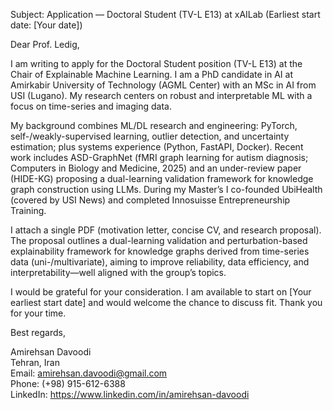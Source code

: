 Subject: Application — Doctoral Student (TV-L E13) at xAILab (Earliest start date: [Your date])

Dear Prof. Ledig,

I am writing to apply for the Doctoral Student position (TV-L E13) at the Chair of Explainable Machine Learning. I am a PhD candidate in AI at Amirkabir University of Technology (AGML Center) with an MSc in AI from USI (Lugano). My research centers on robust and interpretable ML with a focus on time-series and imaging data.

My background combines ML/DL research and engineering: PyTorch, self-/weakly-supervised learning, outlier detection, and uncertainty estimation; plus systems experience (Python, FastAPI, Docker). Recent work includes ASD-GraphNet (fMRI graph learning for autism diagnosis; Computers in Biology and Medicine, 2025) and an under-review paper (HIDE-KG) proposing a dual-learning validation framework for knowledge graph construction using LLMs. During my Master’s I co-founded UbiHealth (covered by USI News) and completed Innosuisse Entrepreneurship Training.

I attach a single PDF (motivation letter, concise CV, and research proposal). The proposal outlines a dual-learning validation and perturbation-based explainability framework for knowledge graphs derived from time-series data (uni-/multivariate), aiming to improve reliability, data efficiency, and interpretability—well aligned with the group’s topics.

I would be grateful for your consideration. I am available to start on [Your earliest start date] and would welcome the chance to discuss fit. Thank you for your time.

Best regards,

Amirehsan Davoodi  
Tehran, Iran  
Email: amirehsan.davoodi@gmail.com  
Phone: (+98) 915-612-6388  
LinkedIn: https://www.linkedin.com/in/amirehsan-davoodi

